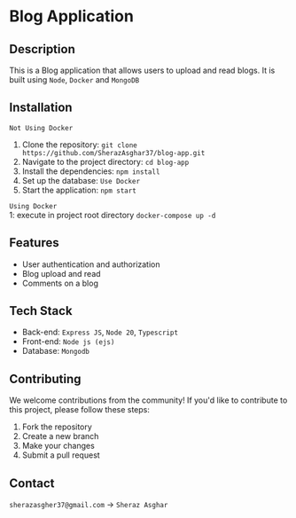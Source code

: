 # Blog Application

## Description

This is a Blog application that allows users to upload and read blogs. It is built using `Node`, `Docker` and `MongoDB`

## Installation

`Not Using Docker`

1. Clone the repository: `git clone https://github.com/SherazAsghar37/blog-app.git`
2. Navigate to the project directory: `cd blog-app`
3. Install the dependencies: `npm install`
4. Set up the database: `Use Docker`
5. Start the application: `npm start`

`Using Docker` <br />
1: execute in project root directory `docker-compose up -d`

## Features

- User authentication and authorization
- Blog upload and read
- Comments on a blog

## Tech Stack

- Back-end: `Express JS`, `Node 20`, `Typescript`
- Front-end: `Node js (ejs)`
- Database: `Mongodb`

<!-- ## Usage -->
<!-- [Provide instructions on how to use your application and any additional setup steps if required.] -->

## Contributing

We welcome contributions from the community! If you'd like to contribute to this project, please follow these steps:

1. Fork the repository
2. Create a new branch
3. Make your changes
4. Submit a pull request

<!-- ## License -->
<!-- [Specify the license under which your application is released.] -->

<!-- ## Credits -->

## Contact

`sherazasgher37@gmail.com` -> `Sheraz Asghar` <br />
